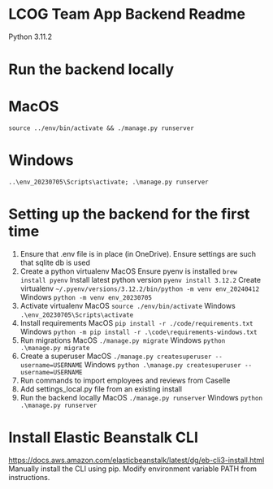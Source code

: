# LCOG Team App Backend Readme

Python 3.11.2 

# Run the backend locally
# MacOS
`source ../env/bin/activate && ./manage.py runserver`
# Windows
`..\env_20230705\Scripts\activate; .\manage.py runserver`

# Setting up the backend for the first time
1) Ensure that .env file is in place (in OneDrive). Ensure settings are such that sqlite db is used
2) Create a python virtualenv
MacOS 
  Ensure pyenv is installed `brew install pyenv`
  Install latest python version `pyenv install 3.12.2`
  Create virtualenv `~/.pyenv/versions/3.12.2/bin/python -m venv env_20240412`
Windows `python -m venv env_20230705`
3) Activate virtualenv
MacOS `source ./env/bin/activate`
Windows `.\env_20230705\Scripts\activate`
4) Install requirements
MacOS `pip install -r ./code/requirements.txt`
Windows `python -m pip install -r .\code\requirements-windows.txt`
5) Run migrations
MacOS `./manage.py migrate`
Windows `python .\manage.py migrate`
6) Create a superuser
MacOS `./manage.py createsuperuser --username=USERNAME`
Windows `python .\manage.py createsuperuser --username=USERNAME`
7) Run commands to import employees and reviews from Caselle
8) Add settings_local.py file from an existing install
9) Run the backend locally
MacOS `./manage.py runserver`
Windows `python .\manage.py runserver`

# Install Elastic Beanstalk CLI
https://docs.aws.amazon.com/elasticbeanstalk/latest/dg/eb-cli3-install.html
Manually install the CLI using pip. Modify environment variable PATH from instructions.
